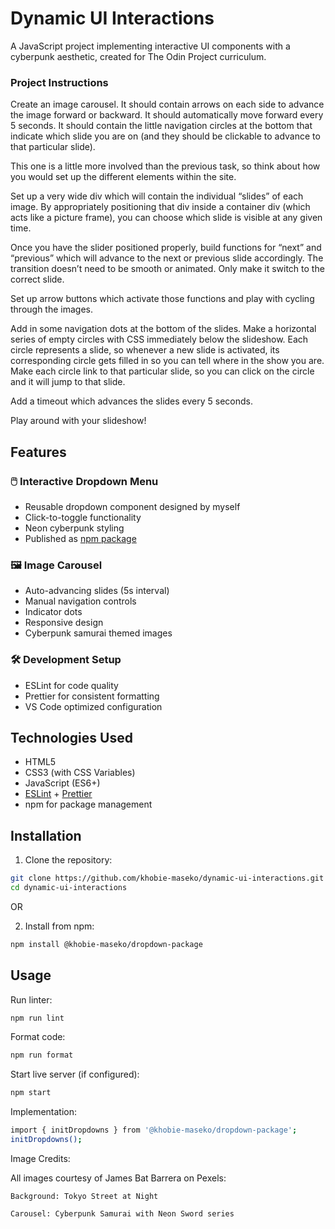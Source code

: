 # Dynamic UI Interactions

A JavaScript project implementing interactive UI components with a cyberpunk aesthetic, created for The Odin Project curriculum.

### Project Instructions

Create an image carousel. It should contain arrows on each side to advance the image forward or backward.
It should automatically move forward every 5 seconds.
It should contain the little navigation circles at the bottom that indicate which slide you are on
(and they should be clickable to advance to that particular slide).

This one is a little more involved than the previous task, so think about how you would set up the different elements within the site.

Set up a very wide div which will contain the individual “slides” of each image.
By appropriately positioning that div inside a container div (which acts like a picture frame),
you can choose which slide is visible at any given time.

Once you have the slider positioned properly, build functions for “next” and “previous” which will advance to the next or previous slide accordingly.
The transition doesn’t need to be smooth or animated. Only make it switch to the correct slide.

Set up arrow buttons which activate those functions and play with cycling through the images.

Add in some navigation dots at the bottom of the slides. Make a horizontal series of empty circles with CSS immediately below the slideshow. Each circle represents a slide, so whenever a new slide is activated, its corresponding circle gets filled in so you can tell where in the show you are.
Make each circle link to that particular slide, so you can click on the circle and it will jump to that slide.

Add a timeout which advances the slides every 5 seconds.

Play around with your slideshow!

## Features

### 🖱️ Interactive Dropdown Menu
- Reusable dropdown component designed by myself
- Click-to-toggle functionality
- Neon cyberpunk styling
- Published as [npm package](https://www.npmjs.com/package/@khobie-maseko/dropdown-package)

### 🖼️ Image Carousel
- Auto-advancing slides (5s interval)
- Manual navigation controls
- Indicator dots
- Responsive design
- Cyberpunk samurai themed images

### 🛠️ Development Setup
- ESLint for code quality
- Prettier for consistent formatting
- VS Code optimized configuration

## Technologies Used

- HTML5
- CSS3 (with CSS Variables)
- JavaScript (ES6+)
- [ESLint](https://eslint.org/) + [Prettier](https://prettier.io/)
- npm for package management

## Installation

1. Clone the repository:
```bash
git clone https://github.com/khobie-maseko/dynamic-ui-interactions.git
cd dynamic-ui-interactions
```

OR

2. Install from npm:
```bash
npm install @khobie-maseko/dropdown-package
```

## Usage

Run linter:
```bash
npm run lint
```

Format code:
```bash
npm run format
```

Start live server (if configured):
```bash
npm start
```

Implementation:
```bash
import { initDropdowns } from '@khobie-maseko/dropdown-package';
initDropdowns();
```


Image Credits:

All images courtesy of James Bat Barrera on Pexels:

    Background: Tokyo Street at Night

    Carousel: Cyberpunk Samurai with Neon Sword series


